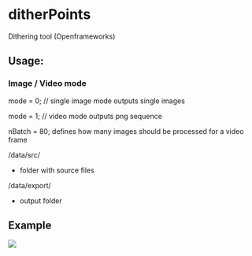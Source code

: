 # ditherPoints
Dithering tool (Openframeworks)

## Usage:

### Image  / Video mode

mode = 0; // single image mode
outputs single images

mode = 1; // video mode
outputs png sequence

nBatch = 80;
defines how many images should be processed for a video frame

/data/src/
- folder with source files

/data/export/
- output folder

## Example

<img src="https://github.com/hoxgen/ditherPoints/blob/main/export%20example/traces-of-snow-960.gif">
